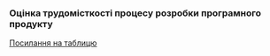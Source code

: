 ### Оцінка трудомісткості процесу розробки програмного продукту
[Посилання на таблицю](https://docs.google.com/spreadsheets/d/18YHesdOHZ4Ng9xQ3qVeuaSybgM9tOFJbCipDcYzqrG4/edit?usp=sharing)

